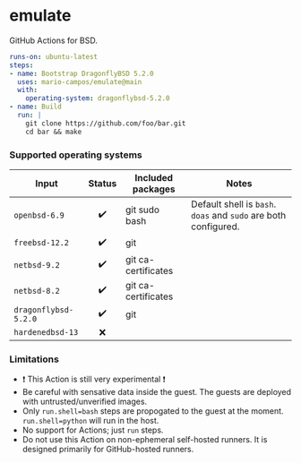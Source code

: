 # emulate

GitHub Actions for BSD.

```yaml
runs-on: ubuntu-latest
steps:
- name: Bootstrap DragonflyBSD 5.2.0
  uses: mario-campos/emulate@main
  with:
    operating-system: dragonflybsd-5.2.0
- name: Build
  run: |
    git clone https://github.com/foo/bar.git
    cd bar && make
```

### Supported operating systems

| Input                | Status             | Included packages   | Notes |
| -------------------- | :----------------: | ------------------- | ----- |
| `openbsd-6.9`        | :heavy_check_mark: | git sudo bash       | Default shell is `bash`. `doas` and `sudo` are both configured. |
| `freebsd-12.2`       | :heavy_check_mark: | git                 |       |
| `netbsd-9.2`         | :heavy_check_mark: | git ca-certificates |       |
| `netbsd-8.2`         | :heavy_check_mark: | git ca-certificates |       |
| `dragonflybsd-5.2.0` | :heavy_check_mark: | git                 |       |
| `hardenedbsd-13`     | :x:                |||

### Limitations
- :heavy_exclamation_mark: This Action is still very experimental :heavy_exclamation_mark:
- Be careful with sensative data inside the guest. The guests are deployed with untrusted/unverified images.
- Only `run.shell=bash` steps are propogated to the guest at the moment. `run.shell=python` will run in the host.
- No support for Actions; just `run` steps.
- Do not use this Action on non-ephemeral self-hosted runners. It is designed primarily for GitHub-hosted runners.
